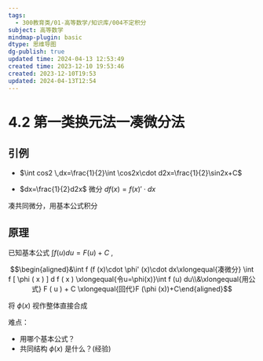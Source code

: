 ```yaml
---
tags:
  - 300教育类/01-高等数学/知识库/004不定积分
subject: 高等数学
mindmap-plugin: basic
dtype: 思维导图
dg-publish: true
updated time: 2024-04-13 12:53:49
created time: 2023-12-10 19:53:46
created: 2023-12-10T19:53
updated: 2024-04-13T12:54
---
```


# 4.2 第一类换元法一凑微分法

## 引例

- $\int cos2 \,dx=\frac{1}{2}\int \cos2x\cdot d2x=\frac{1}{2}\sin2x+C$

- $dx=\frac{1}{2}d2x$               微分 $df(x)=f(x)'\cdot dx$

凑共同微分，用基本公式积分

## 原理

已知基本公式 $\int f(u)du=F(u)+C$ ,

$$\begin{aligned}&\int f (f (x)\cdot \phi' (x)\cdot dx\xlongequal{凑微分} \int f [ \phi ( x ) ] d f ( x ) \xlongequal{令u=\phi(x)}\int f (u) du\\&\xlongequal{用公式} F ( u ) + C \xlongequal{回代}F (\phi (x))+C\end{aligned}$$

将 $\phi(x)$ 视作整体直接合成

难点：
- 用哪个基本公式？
- 共同结构 $\phi(x)$ 是什么？(经验)